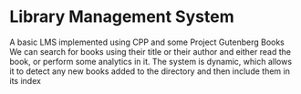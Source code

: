 # Library Management System
 A basic LMS implemented using CPP and some Project Gutenberg Books
 We can search for books using their title or their author and either read the book, or perform some analytics in it.
 The system is dynamic, which allows it to detect any new books added to the directory and then include them in its index